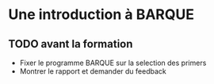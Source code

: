 # Une introduction à BARQUE


## TODO avant la formation

- Fixer le programme BARQUE sur la selection des primers
- Montrer le rapport et demander du feedback
